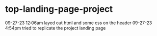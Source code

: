 # top-landing-page-project

09-27-23 12:06am layed out html and some css on the header
09-27-23 4:54pm tried to replicate the project landing page